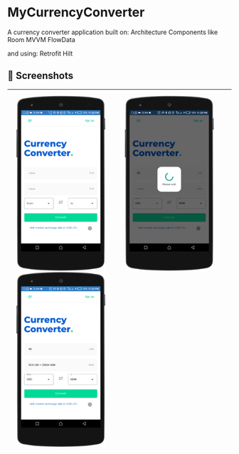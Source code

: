 # MyCurrencyConverter

A currency converter application built on:
Architecture Components like
Room
MVVM
FlowData

and using:
Retrofit
Hilt

 ## 📸 Screenshots
---------------------------------

<div>  

<img src="/screenshots/index.png" height="auto" width="200" hspace="20">

<img src="/screenshots/loading.png" height="auto" width="200" hspace="20">

<img src="/screenshots/converted.png" height="auto" width="200" hspace="20">

</div>

